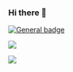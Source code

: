 ### Hi there 👋

 [![General badge](https://img.shields.io/badge/LinkedIn-0077B5?style=for-the-badge&?logo=#0A66C2?logoColor=violet
)](https://www.linkedin.com/in/abbas-momeni/)


![](https://hit.yhype.me/github/profile?label=Profile+views?user_id=10767713&color=ff69b4)

![](https://komarev.com/ghpvc/?username=abbasfisal)

<!--
**abbasfisal/abbasfisal** is a ✨ _special_ ✨ repository because its `README.md` (this file) appears on your GitHub profile.

Here are some ideas to get you started:

- 🔭 I’m currently working on ...
- 🌱 I’m currently learning ...
- 👯 I’m looking to collaborate on ...
- 🤔 I’m looking for help with ...
- 💬 Ask me about ...
- 📫 How to reach me: ...
- 😄 Pronouns: ...
- ⚡ Fun fact: ...
-->
